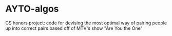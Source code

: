 # AYTO-algos
CS honors project: code for devising the most optimal way of pairing people up into correct pairs based off of MTV's show "Are You the One"
